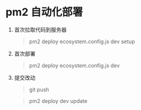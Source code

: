 # pm2 自动化部署

1. 首次拉取代码到服务器

    >   pm2 deploy ecosystem.config.js dev setup

2. 首次部署
    >   pm2 deploy ecosystem.config.js dev
3. 提交改动
    >   git push
    
    >   pm2 deploy dev update


